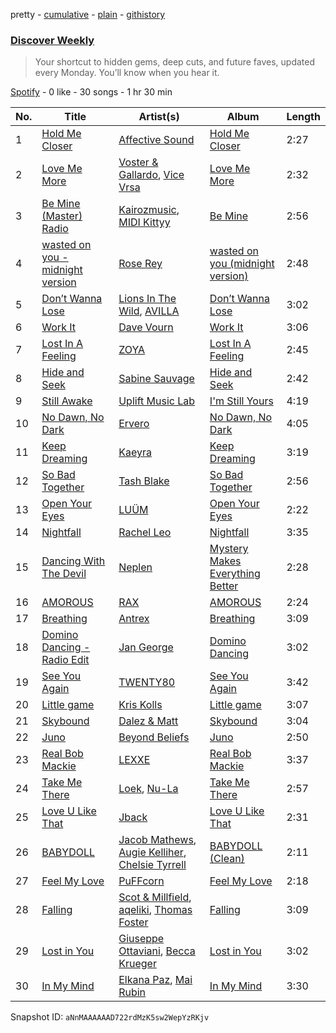 pretty - [cumulative](/playlists/cumulative/37i9dQZEVXcMQ21aVFwcU6.md) - [plain](/playlists/plain/37i9dQZEVXcMQ21aVFwcU6) - [githistory](https://github.githistory.xyz/mdn522/spotify-playlist-archive/blob/main/playlists/plain/37i9dQZEVXcMQ21aVFwcU6)

### [Discover Weekly](https://open.spotify.com/playlist/37i9dQZEVXcMQ21aVFwcU6)

> Your shortcut to hidden gems, deep cuts, and future faves, updated every Monday\. You’ll know when you hear it.

[Spotify](https://open.spotify.com/user/spotify) - 0 like - 30 songs - 1 hr 30 min

| No. | Title | Artist(s) | Album | Length |
|---|---|---|---|---|
| 1 | [Hold Me Closer](https://open.spotify.com/track/5l25EwVQRXnrUB16BRB0SJ) | [Affective Sound](https://open.spotify.com/artist/4USMfRih7XRwvmhuG96nPo) | [Hold Me Closer](https://open.spotify.com/album/32yIRN78kIbVidous8vYAk) | 2:27 |
| 2 | [Love Me More](https://open.spotify.com/track/4WtNPTCdNlGH5VgPJoHrXu) | [Voster & Gallardo](https://open.spotify.com/artist/6an7Tt4XKUfDucWZUXflvl), [Vice Vrsa](https://open.spotify.com/artist/2VVDoHqHLMwc1uG2dznzr5) | [Love Me More](https://open.spotify.com/album/2y2enYDsBb9aK8ho2RbQnR) | 2:32 |
| 3 | [Be Mine \(Master\) Radio](https://open.spotify.com/track/2UCzESV0y2ULyi9QRIlXzN) | [Kairozmusic](https://open.spotify.com/artist/3fkiQadGDIVruMhkY74VMd), [MIDI Kittyy](https://open.spotify.com/artist/0MskAXm9cAVHMKcrBziwV4) | [Be Mine](https://open.spotify.com/album/3rXX12oyJIMRRaRZS7c2Nt) | 2:56 |
| 4 | [wasted on you \- midnight version](https://open.spotify.com/track/5WuOmaObv1lyGG4ihPHacP) | [Rose Rey](https://open.spotify.com/artist/3NiX0iMPiCIgZJ8FiCoPfc) | [wasted on you \(midnight version\)](https://open.spotify.com/album/1M7h0RadO5jsfrFiU957UJ) | 2:48 |
| 5 | [Don’t Wanna Lose](https://open.spotify.com/track/4ayyB1p0uZT51B0C6tDlPi) | [Lions In The Wild](https://open.spotify.com/artist/5tTJclAtzBo9mnYxCafUmJ), [AVILLA](https://open.spotify.com/artist/5yKHVaNceElAr4fkDryFKX) | [Don’t Wanna Lose](https://open.spotify.com/album/2YWtf2RIb9GAPWKoTPGmLp) | 3:02 |
| 6 | [Work It](https://open.spotify.com/track/5ie4YbDJ1IcH2Osr4kXojt) | [Dave Vourn](https://open.spotify.com/artist/2qQmtPlECf4bzfSbC1xRS1) | [Work It](https://open.spotify.com/album/3ed4lQd4Sd181MksMvhUpM) | 3:06 |
| 7 | [Lost In A Feeling](https://open.spotify.com/track/0xIC44l0LaGTrnFvcJwDYI) | [ZOYA](https://open.spotify.com/artist/5eqThkuR9VjiLuYfzESTp7) | [Lost In A Feeling](https://open.spotify.com/album/3OCQ6u0wZyvVyxpsMZzcBH) | 2:45 |
| 8 | [Hide and Seek](https://open.spotify.com/track/6kbsGTBHbUl29pc3H3pjVF) | [Sabine Sauvage](https://open.spotify.com/artist/4tnxPBNOE2Gopy13EkzqQ2) | [Hide and Seek](https://open.spotify.com/album/4vjt2wlCyLy1WSjeKc2FGL) | 2:42 |
| 9 | [Still Awake](https://open.spotify.com/track/3wlYPSClLaEfT0E2JvI1Yc) | [Uplift Music Lab](https://open.spotify.com/artist/3nTiQyEDli6uVAfj21ffLt) | [I'm Still Yours](https://open.spotify.com/album/1cZQJcLPdTJEQNGaXzP3xQ) | 4:19 |
| 10 | [No Dawn, No Dark](https://open.spotify.com/track/3Iw0abTm4HsiL11Q6eJlci) | [Ervero](https://open.spotify.com/artist/5OGgqs2jGmgFOf5TdozBGO) | [No Dawn, No Dark](https://open.spotify.com/album/6Ud0DYd3BzUsfri8MrbCeK) | 4:05 |
| 11 | [Keep Dreaming](https://open.spotify.com/track/5HWmjViuVauuPJcAkO24wc) | [Kaeyra](https://open.spotify.com/artist/3LRqB4U9moDI5yO6e4NrEG) | [Keep Dreaming](https://open.spotify.com/album/4BBtjwQggXJbQZIjrNBL6P) | 3:19 |
| 12 | [So Bad Together](https://open.spotify.com/track/2S8YM7YkZuNrXuz84WqEoA) | [Tash Blake](https://open.spotify.com/artist/2BTuO9Djg1SvpQ6fupdlnB) | [So Bad Together](https://open.spotify.com/album/337cy5h4uKBBHzD7TBv8e1) | 2:56 |
| 13 | [Open Your Eyes](https://open.spotify.com/track/4lnBmUAj4dlWF2wV0re59I) | [LUÜM](https://open.spotify.com/artist/4tigprFv1j14eAeOykWdPt) | [Open Your Eyes](https://open.spotify.com/album/4d1A2DOS8pT9PFqpsvuYwf) | 2:22 |
| 14 | [Nightfall](https://open.spotify.com/track/0JlnBSGS85bBiTETWavXcI) | [Rachel Leo](https://open.spotify.com/artist/7nvGqdG2C213Fb4ItZyxuQ) | [Nightfall](https://open.spotify.com/album/3e3NlNkOMbta6PqwaR2xO3) | 3:35 |
| 15 | [Dancing With The Devil](https://open.spotify.com/track/3ijHOKeVhtcl4btXfQFgd1) | [Neplen](https://open.spotify.com/artist/3thanoEXYy73q5N7U9rjsR) | [Mystery Makes Everything Better](https://open.spotify.com/album/3xL62sALjqYKapEhIFDYtv) | 2:28 |
| 16 | [AMOROUS](https://open.spotify.com/track/4vDRxxKmmbIwgHQJUafwZP) | [RAX](https://open.spotify.com/artist/7wjesjDniEOOJzWBsxw0hs) | [AMOROUS](https://open.spotify.com/album/0gRybiIXwDhZ7QpqiA6Avk) | 2:24 |
| 17 | [Breathing](https://open.spotify.com/track/4BC8alhi1enJNNUVyX8aaK) | [Antrex](https://open.spotify.com/artist/5hOuIXHYebxxydOAEtHVbm) | [Breathing](https://open.spotify.com/album/2mdzKWpaDcjPvf2zgVBNJj) | 3:09 |
| 18 | [Domino Dancing \- Radio Edit](https://open.spotify.com/track/6NX9IW8PYsjryHZo7IRXiU) | [Jan George](https://open.spotify.com/artist/4wc8p2irSBdqZTSchRxHxh) | [Domino Dancing](https://open.spotify.com/album/0BLz41jz3tZsgN4UB32tO8) | 3:02 |
| 19 | [See You Again](https://open.spotify.com/track/76gWWW0UULiV52Vso0VG2S) | [TWENTY80](https://open.spotify.com/artist/6w16wwBnNEbuC34fpg4Xrv) | [See You Again](https://open.spotify.com/album/7lPJUoCkhAUEGN9wFpgP7f) | 3:42 |
| 20 | [Little game](https://open.spotify.com/track/2EzbeNDem0FcEvFUnaGia0) | [Kris Kolls](https://open.spotify.com/artist/0K9Y9rClxDgdeooRkaO2rL) | [Little game](https://open.spotify.com/album/6RvUFSLkVVEXB9V5Q9cIk7) | 3:07 |
| 21 | [Skybound](https://open.spotify.com/track/3ywlqn1d8nmJT4uTeafD5N) | [Dalez & Matt](https://open.spotify.com/artist/5crrgY5IwsUE2SrmCuROV7) | [Skybound](https://open.spotify.com/album/3LjdSbCSOk4cjyZq30OucU) | 3:04 |
| 22 | [Juno](https://open.spotify.com/track/3h4nlTiGhnvm5bnTtJwDll) | [Beyond Beliefs](https://open.spotify.com/artist/6cdamTbWINBJUPpWb0B7cF) | [Juno](https://open.spotify.com/album/46rkjVOszLRzf0QlsxrDfa) | 2:50 |
| 23 | [Real Bob Mackie](https://open.spotify.com/track/1jmqtACNpnjbUkASK7iWmB) | [LEXXE](https://open.spotify.com/artist/0lDo9zbShSX0EXnxLpUZIU) | [Real Bob Mackie](https://open.spotify.com/album/3jRL8KbdOfrZkz3jsKHQNc) | 3:37 |
| 24 | [Take Me There](https://open.spotify.com/track/6GawHodtswPRCxYWzlVJX5) | [Loek](https://open.spotify.com/artist/2JOvOzmVfZf99AJBtjemm0), [Nu\-La](https://open.spotify.com/artist/4yzrGOiPCcssfpKBT0bnHR) | [Take Me There](https://open.spotify.com/album/5lfpJ5Bcr3FGq9jhmbarUn) | 2:57 |
| 25 | [Love U Like That](https://open.spotify.com/track/2l1NHi20JIafLfhvvfkrUH) | [Jback](https://open.spotify.com/artist/6CdyWcm10BTWwSwUf98WQX) | [Love U Like That](https://open.spotify.com/album/4HTmbPWEkUz6PIBjYjf1iq) | 2:31 |
| 26 | [BABYDOLL](https://open.spotify.com/track/4TzMCk6gbhO9aVJd9Uf2xQ) | [Jacob Mathews](https://open.spotify.com/artist/2LDHXZYdi0Lj6dqQgPoOxx), [Augie Kelliher](https://open.spotify.com/artist/6dm3IEIuh2SmHVayq16jqn), [Chelsie Tyrrell](https://open.spotify.com/artist/27538RMxX9ivegXjdG71ju) | [BABYDOLL \(Clean\)](https://open.spotify.com/album/4uBBYqFoI6c9Lg9Q6wz7L3) | 2:11 |
| 27 | [Feel My Love](https://open.spotify.com/track/6RvxOyXpQCXhNSgXOt9ifU) | [PuFFcorn](https://open.spotify.com/artist/75AWJxPcyXS5Qu2gjcbcLE) | [Feel My Love](https://open.spotify.com/album/0yKNckkZQRf5RBGC6vaphV) | 2:18 |
| 28 | [Falling](https://open.spotify.com/track/7xCLQzs1eVs8PGQVgCySuE) | [Scot & Millfield](https://open.spotify.com/artist/6LTgaNvQ4z07MLP5Fs3plh), [aqeliki](https://open.spotify.com/artist/3xn6TaUSpNPCC6NGqX9roS), [Thomas Foster](https://open.spotify.com/artist/5XC8kRHSVMrwbJs9fHd2v7) | [Falling](https://open.spotify.com/album/21FvDAPihqjCnf2NNHBxpa) | 3:09 |
| 29 | [Lost in You](https://open.spotify.com/track/1zdVilg0EBtszlPxcbVuxC) | [Giuseppe Ottaviani](https://open.spotify.com/artist/5B9q1NRokzWYB7nSgnlHyv), [Becca Krueger](https://open.spotify.com/artist/7gYWrkrzD1y5yhakU5kWTE) | [Lost in You](https://open.spotify.com/album/1NN9Ij1QN5xDlnaayD8mj3) | 3:02 |
| 30 | [In My Mind](https://open.spotify.com/track/2C2tyb1UdSdTntAdR2AwWS) | [Elkana Paz](https://open.spotify.com/artist/4ERpxybHgrP5xx13lGEHwr), [Mai Rubin](https://open.spotify.com/artist/3ae1nfUein5pvFcwG1syO3) | [In My Mind](https://open.spotify.com/album/6pX2QeEMVMj6Qovz92JgL9) | 3:30 |

Snapshot ID: `aNnMAAAAAAD722rdMzK5sw2WepYzRKjv`
